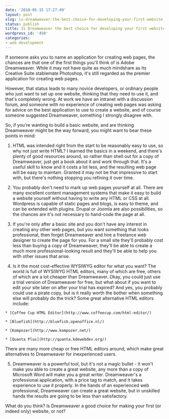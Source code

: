 ```yaml
---
date: '2010-05-15 17:27:49'
layout: post
slug: is-dreamweaver-the-best-choice-for-developing-your-first-website
status: publish
title: Is Dreamweaver the best choice for developing your first website?
wordpress_id: '450'
categories:
- web development
---
```


If someone asks you to name an application for creating web pages, the chances are that one of the first things you'll think of is Adobe Dreamweaver. While it may not have quite as much mindshare as its Creative Suite stablemate Photoshop, it's still regarded as the premier application for creating web pages.

However, that status leads to many novice developers, or ordinary people who just want to set up one website, thinking that they need to use it, and that's completely wrong. At work we have an intranet with a discussion forum, and someone with no experience of creating web pages was asking for advice on the best application to use to create a website, and of course someone suggested Dreamweaver, something I strongly disagree with.

So, if you're wanting to build a basic website, and are thinking Dreamweaver might be the way forward, you might want to bear these points in mind:
	
  1. HTML was intended right from the start to be reasonably easy to use, so why not just write HTML? I learned the basics in a weekend, and there's plenty of good resources around, so rather than shell out for a copy of Dreamweaver, just get a book about it and work through that. It's a useful skill to know and it costs a lot less, and the resulting web page will be easy to maintain. Granted it may not be that impressive to start with, but there's nothing stopping you refining it over time.
	
  2. You probably don't need to mark up web pages yourself at all. There are many excellent content management systems that make it easy to build a website yourself without having to write any HTML or CSS at all. Wordpress is capable of static pages and blogs, is easy to theme, and can be extended with plugins. Drupal or Joomla are also possibilities, so the chances are it's not necessary to hand-code the page at all.

  3. If you're only after a basic site and you don't have any interest in creating any other web pages, but you want something that looks professional, then forget Dreamweaver and hire a freelance web designer to create the page for you. For a small site they'll probably cost less than buying a copy of Dreamweaver, they'll be able to create a much more professional-looking result and they'll be able to help you with other issues that arise.
	
  4. Is it the most cost-effective WYSIWYG editor for what you want? The world is full of WYSIWYG HTML editors, many of which are free, others of which are a lot cheaper than Dreamweaver. Okay, you could just use a trial version of Dreamweaver for free, but what about if you want to edit your site later on after your trial has expired? And yes, you probably could use a pirate copy, but is it really worth the bother when something else will probably do the trick? Some great alternative HTML editors include:

    * [Coffee Cup HTML Editor](http://www.coffeecup.com/html-editor/)
	
    * [Bluefish](http://bluefish.openoffice.nl/)
	
    * [Kompozer](http://www.kompozer.net/)

    * [Quanta Plus](http://quanta.kdewebdev.org/)

There are many more cheap or free HTML editors around, which make great alternatives to Dreamweaver for inexperienced users.

  5. Dreamweaver is a powerful tool, but it's not a magic bullet - it won't make you able to create a great website, any more than a copy of Microsoft Word will make you a great writer. Dreamweaver's a professional application, with a price tag to match, and it takes experience to use it properly. In the hands of an experienced web professional, Dreamweaver can create a great website, but in unskilled hands the results are going to be less than satisfactory.

What do you think? Is Dreamweaver a good choice for making your first (or indeed only) website, or not?
